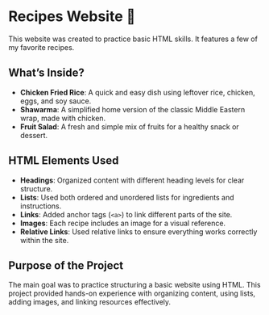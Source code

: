 # Recipes Website 🍴

This website was created to practice basic HTML skills. It features a few of my favorite recipes.

## What’s Inside?

- **Chicken Fried Rice**: A quick and easy dish using leftover rice, chicken, eggs, and soy sauce.
- **Shawarma**: A simplified home version of the classic Middle Eastern wrap, made with chicken.
- **Fruit Salad**: A fresh and simple mix of fruits for a healthy snack or dessert.

## HTML Elements Used

- **Headings**: Organized content with different heading levels for clear structure.
- **Lists**: Used both ordered and unordered lists for ingredients and instructions.
- **Links**: Added anchor tags (`<a>`) to link different parts of the site.
- **Images**: Each recipe includes an image for a visual reference.
- **Relative Links**: Used relative links to ensure everything works correctly within the site.

## Purpose of the Project

The main goal was to practice structuring a basic website using HTML. This project provided hands-on experience with organizing content, using lists, adding images, and linking resources effectively.

